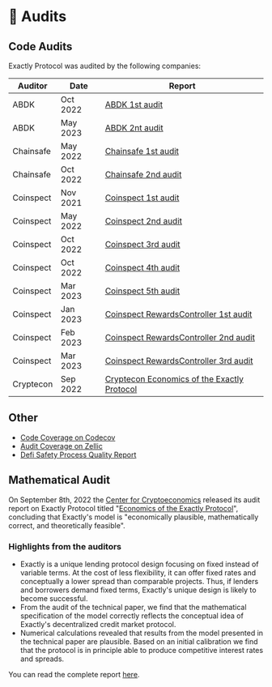 # 🔎 Audits

## Code Audits

Exactly Protocol was audited by the following companies:

| Auditor   | Date     | Report                                                                                                                                                    |
| --------- | -------- | --------------------------------------------------------------------------------------------------------------------------------------------------------- |
| ABDK      | Oct 2022 | [ABDK 1st audit](https://github.com/exactly/audits/blob/main/ABDK%201st%20audit%20\(Oct-22\).pdf)                                                         |
| ABDK      | May 2023 | [ABDK 2nt audit](https://github.com/exactly/audits/blob/main/ABDK%202nd%20audit%20\(May-23\).pdf)                                                         |
| Chainsafe | May 2022 | [Chainsafe 1st audit](https://github.com/exactly/audits/blob/main/Chainsafe%201st%20audit%20\(May-22\).pdf)                                               |
| Chainsafe | Oct 2022 | [Chainsafe 2nd audit](https://github.com/exactly/audits/blob/main/Chainsafe%202nd%20audit%20\(Oct-22\).pdf)                                               |
| Coinspect | Nov 2021 | [Coinspect 1st audit](https://github.com/exactly/audits/blob/main/Coinspect%201st%20audit%20\(Nov-21\).pdf)                                               |
| Coinspect | May 2022 | [Coinspect 2nd audit](https://github.com/exactly/audits/blob/main/Coinspect%202nd%20audit%20\(May-22\).pdf)                                               |
| Coinspect | Oct 2022 | [Coinspect 3rd audit](https://github.com/exactly/audits/blob/main/Coinspect%203rd%20audit%20\(Oct-22\).pdf)                                               |
| Coinspect | Oct 2022 | [Coinspect 4th audit](https://github.com/exactly/audits/blob/main/Coinspect%204th%20audit%20\(Oct-22\).pdf)                                               |
| Coinspect | Mar 2023 | [Coinspect 5th audit](https://github.com/exactly/audits/blob/main/Coinspect%205th%20audit%20\(Mar-23\).pdf)                                               |
| Coinspect | Jan 2023 | [Coinspect RewardsController 1st audit](https://github.com/exactly/audits/blob/main/Coinspect%20RewardsController%201st%20audit%20\(Jan-23\).pdf)         |
| Coinspect | Feb 2023 | [Coinspect RewardsController 2nd audit](https://github.com/exactly/audits/blob/main/Coinspect%20RewardsController%202nd%20audit%20\(Feb-23\).pdf)         |
| Coinspect | Mar 2023 | [Coinspect RewardsController 3rd audit](https://github.com/exactly/audits/blob/main/Coinspect%20RewardsController%203rd%20audit%20\(Mar-23\).pdf)         |
| Cryptecon | Sep 2022 | [Cryptecon Economics of the Exactly Protocol](https://github.com/exactly/audits/blob/main/Cryptecon\_Economics\_of\_the\_Exactly\_Protocol\(Sep-22\).pdf) |

## Other

* [Code Coverage on Codecov](https://app.codecov.io/gh/exactly/protocol)
* [Audit Coverage on Zellic](https://app.zellic.io/coverage/exactly-protocol)
* [Defi Safety Process Quality Report](https://defisafety.com/app/pqrs/531)

## Mathematical Audit

On September 8th, 2022 the [Center for Cryptoeconomics](https://cryptecon.org/home.html) released its audit report on Exactly Protocol titled "[Economics of the Exactly Protocol](https://github.com/exactly/audits/blob/main/Cryptecon\_Economics\_of\_the\_Exactly\_Protocol\(Sep-22\).pdf)", concluding that Exactly's model is "economically plausible, mathematically correct, and theoretically feasible".

### Highlights from the auditors

* Exactly is a unique lending protocol design focusing on fixed instead of variable terms. At the cost of less flexibility, it can offer fixed rates and conceptually a lower spread than comparable projects. Thus, if lenders and borrowers demand fixed terms, Exactly's unique design is likely to become successful.
* From the audit of the technical paper, we find that the mathematical specification of the model correctly reflects the conceptual idea of Exactly's decentralized credit market protocol.
* Numerical calculations revealed that results from the model presented in the technical paper are plausible. Based on an initial calibration we find that the protocol is in principle able to produce competitive interest rates and spreads.

You can read the complete report [here](https://github.com/exactly/audits/blob/main/Cryptecon\_Economics\_of\_the\_Exactly\_Protocol\(Sep-22\).pdf).
